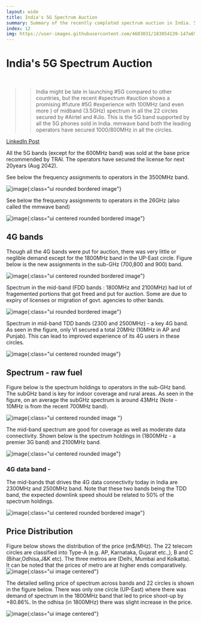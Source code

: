 ```yaml
---
layout: wide
title: India's 5G Spectrum Auction 
summary: Summary of the recently completed spectrum auction in India. 5G spectrum were secured by the operators in both mid-band and mmwave band.
index: 12 
img: https://user-images.githubusercontent.com/4603031/183054139-147a65c8-5069-4e7f-ad28-5554f8c9664d.png
--- 
```

    
# India's 5G Spectrum Auction 

<br>

>> India might be late in launching #5G compared to other countries, but the recent #spectrum #auction shows a promising #future #5G #experience with 100MHz (and even more ) of midband (3.5GHz) spectrum in all the 22 circles secured by #Airtel and #Jio. This is the 5G band supported by all the 5G phones sold in India. mmwave band both the leading operators have secured 1000/800MHz in all the circles. 

<a href="https://www.linkedin.com/posts/skdevar_5g-spectrum-auction-activity-6960542081924644866-qWep?utm_source=linkedin_share&utm_medium=member_desktop_web "> LinkedIn Post </a>


All the 5G bands (except for the 600MHz band) was sold at the base price recommended by TRAI. The operators have secured the license for next 20years (Aug 2042).

See below the frequency assignments to operators in the 3500MHz band.

![image](https://user-images.githubusercontent.com/4603031/183051497-3b1cfc72-b3f9-4754-b725-acf12f33f925.png){:class="ui rounded bordered image"}

<!-- <img class="ui fluid bordered image" src="https://user-images.githubusercontent.com/4603031/183051497-3b1cfc72-b3f9-4754-b725-acf12f33f925.png"> -->

See below the frequency assignments to operators in the 26GHz (also called the mmwave band)

![image](https://user-images.githubusercontent.com/4603031/183052791-dd9eded4-2981-4add-9420-9a9ae2e04183.png){:class="ui  centered rounded bordered  image"}


## 4G bands

Though all the 4G bands were put for auction, there was very little or neglible demand except for the 1800MHz band in the UP-East circle. Figure below is the new assignments in the sub-GHz (700,800 and 900) band.

![image](https://user-images.githubusercontent.com/4603031/183056576-060d5803-c5d4-45f4-87d2-b1235a706554.png){:class="ui centered rounded bordered  image"}

Spectrum in the mid-band  (FDD bands : 1800MHz and 2100MHz) had lot of fragemented portions that got freed and put for auction. Some are due to expiry of licenses or migration of govt. agencies to other bands. 

![image](https://user-images.githubusercontent.com/4603031/183056971-1477f4ef-a9b7-42fc-8811-93467b0c6e3a.png){:class="ui  rounded bordered  image"}

Spectrum in mid-band TDD bands (2300 and 2500MHz) - a key 4G band.
As seen in the figure, only VI secured a total 20MHz (10MHz in AP and Punjab). This can lead to improved experience of its 4G users in these circles.

![image](https://user-images.githubusercontent.com/4603031/183057293-cfb35978-8945-4b5e-95d3-1c27a5fc2f57.png){:class="ui centered rounded image"}

## Spectrum - raw fuel 

Figure below is the spectrum holdings to operators in the sub-GHz band. The subGHz band is key for indoor coverage and rural areas. As seen in the figure, on an average the subGHz spectrum is around 43MHz (Note - 10MHz is from the recent 700MHz band). 

![image](https://user-images.githubusercontent.com/4603031/183057752-36ee41ea-e6f6-47f2-8d80-c1a5a5532814.png){:class="ui centered rounded image "}

The mid-band spectrum are good for coverage as well as moderate data connectivity. Shown below is the spectrum holdings in (1800MHz - a premier 3G band) and 2100MHz band.

![image](https://user-images.githubusercontent.com/4603031/183058465-014892f1-1f57-4538-86d1-105ed9621d69.png){:class="ui centered rounded image"}

### 4G data band -

The mid-bands that drives the 4G data connectivity today in India are  2300MHz and 2500MHz band. Note that these two bands being the TDD band, the expected downlink speed should be related to 50% of the spectrum holdings.

![image](https://user-images.githubusercontent.com/4603031/183058559-bb86c73f-e419-48c5-8916-77c49d60c1b8.png){:class="ui centered rounded bordered image"}


## Price Distribution

Figure below shows the distribution of the price (m$/MHz). The 22 telecom circles are classified into Type-A (e.g. AP, Karnataka, Gujarat etc.,), B and C (Bihar,Odhisa,J&K etc). The three metros are (Delhi, Mumbai and Kolkatta). It can be noted that the prices of metro are at higher ends comparatively.  
![image](https://user-images.githubusercontent.com/4603031/183809594-d7192c3f-e01a-459d-b642-bee0ee9e0e72.png){:class="ui image centered"}

The detailed selling price of spectrum across bands and 22 circles is shown in the figure below. There was only one circle (UP-East) where there was demand of spectrum in the 1800MHz band that led to price shoot-up by +80.86%. In the odhisa (in 1800MHz) there was slight increase in the price. 

![image](https://user-images.githubusercontent.com/4603031/183810604-ab7bf761-7f1a-44b0-8219-9399edae3749.png){:class="ui image centered"}



